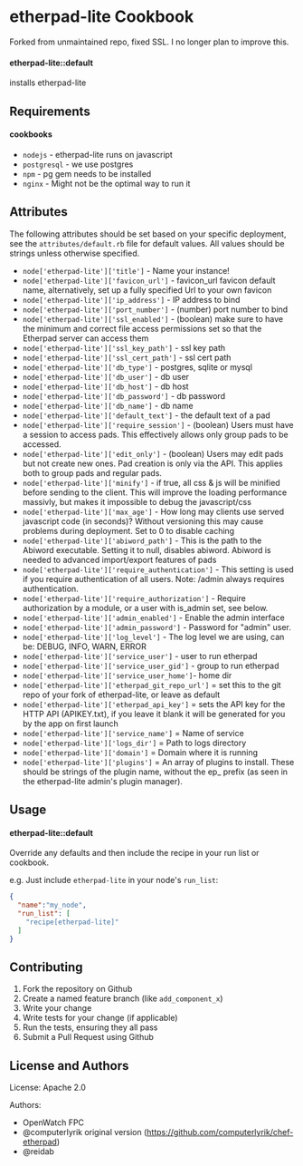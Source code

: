 etherpad-lite Cookbook
======================

Forked from unmaintained repo, fixed SSL. I no longer plan to improve this.

#### etherpad-lite::default
installs etherpad-lite

Requirements
------------
#### cookbooks
- `nodejs` - etherpad-lite runs on javascript
- `postgresql` - we use postgres
- `npm` - pg gem needs to be installed
- `nginx` - Might not be the optimal way to run it

Attributes
----------

The following attributes should be set based on your specific deployment, see the
`attributes/default.rb` file for default values. All values should be strings unless otherwise specified.

* `node['etherpad-lite']['title']` - Name your instance!
* `node['etherpad-lite']['favicon_url']` - favicon_url favicon default name, alternatively, set up a fully specified Url to your own favicon
* `node['etherpad-lite']['ip_address']` - IP address to bind
* `node['etherpad-lite']['port_number']` - (number) port number to bind
* `node['etherpad-lite']['ssl_enabled']` - (boolean) make sure to have the minimum and correct file access permissions set so that the Etherpad server can access them
* `node['etherpad-lite']['ssl_key_path']` - ssl key path
* `node['etherpad-lite']['ssl_cert_path']` - ssl cert path
* `node['etherpad-lite']['db_type']` - postgres, sqlite or mysql
* `node['etherpad-lite']['db_user']` - db user
* `node['etherpad-lite']['db_host']` - db host
* `node['etherpad-lite']['db_password']` - db password
* `node['etherpad-lite']['db_name']` - db name
* `node['etherpad-lite']['default_text']` - the default text of a pad
* `node['etherpad-lite']['require_session']` - (boolean) Users must have a session to access pads. This effectively allows only group pads to be accessed.
* `node['etherpad-lite']['edit_only']` -  (boolean) Users may edit pads but not create new ones. Pad creation is only via the API. This applies both to group pads and regular pads. 
* `node['etherpad-lite']['minify']` - if true, all css & js will be minified before sending to the client. This will improve the loading performance massivly, but makes it impossible to debug the javascript/css
* `node['etherpad-lite']['max_age']` - How long may clients use served javascript code (in seconds)? Without versioning this may cause problems during deployment. Set to 0 to disable caching
* `node['etherpad-lite']['abiword_path']` - This is the path to the Abiword executable. Setting it to null, disables abiword. Abiword is needed to advanced import/export features of pads
* `node['etherpad-lite']['require_authentication']` - This setting is used if you require authentication of all users. Note: /admin always requires authentication.
* `node['etherpad-lite']['require_authorization']` - Require authorization by a module, or a user with is_admin set, see below.
* `node['etherpad-lite']['admin_enabled']` - Enable the admin interface
* `node['etherpad-lite']['admin_password']` - Password for "admin" user.
* `node['etherpad-lite']['log_level']` - The log level we are using, can be: DEBUG, INFO, WARN, ERROR
* `node['etherpad-lite']['service_user']` - user to run etherpad
* `node['etherpad-lite']['service_user_gid']` - group to run etherpad
* `node['etherpad-lite']['service_user_home']`- home dir
* `node['etherpad-lite']['etherpad_git_repo_url']` = set this to the git repo of your fork of etherpad-lite, or leave as default
* `node['etherpad-lite']['etherpad_api_key']` = sets the API key for the HTTP API (APIKEY.txt), if you leave it blank it will be generated for you by the app on first launch
* `node['etherpad-lite']['service_name']` = Name of service
* `node['etherpad-lite']['logs_dir']` = Path to logs directory
* `node['etherpad-lite']['domain']` = Domain where it is running
* `node['etherpad-lite']['plugins']` = An array of plugins to install. These should be strings of the plugin name, without the ep_ prefix (as seen in the etherpad-lite admin's plugin manager).

Usage
-----
#### etherpad-lite::default

Override any defaults and then include the recipe in your run list or cookbook.

e.g.
Just include `etherpad-lite` in your node's `run_list`:

```json
{
  "name":"my_node",
  "run_list": [
    "recipe[etherpad-lite]"
  ]
}
```

Contributing
------------

1. Fork the repository on Github
2. Create a named feature branch (like `add_component_x`)
3. Write your change
4. Write tests for your change (if applicable)
5. Run the tests, ensuring they all pass
6. Submit a Pull Request using Github

License and Authors
-------------------

License: Apache 2.0

Authors: 

* OpenWatch FPC
* @computerlyrik original version (https://github.com/computerlyrik/chef-etherpad)
* @reidab
